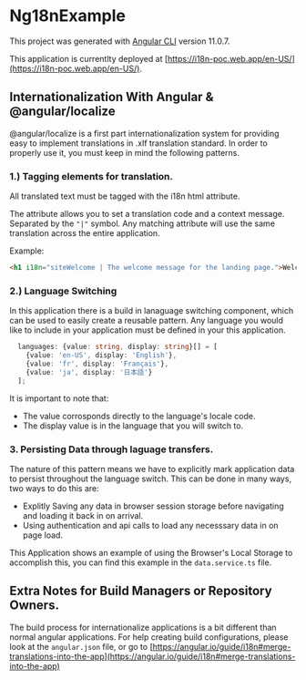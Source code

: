 # Ng18nExample

This project was generated with [Angular CLI](https://github.com/angular/angular-cli) version 11.0.7.

This application is currentlty deployed at [https://i18n-poc.web.app/en-US/](https://i18n-poc.web.app/en-US/).

## Internationalization With Angular & @angular/localize

@angular/localize is a first part internationalization system for providing easy to implement translations in .xlf translation standard. In order to properly use it, you must keep in mind the following patterns.

### 1.) Tagging elements for translation.

All translated text must be tagged with the i18n html attribute.

The attribute allows you to set a translation code and a context message. Separated by the `"|"` symbol. Any matching attribute will use the same translation across the entire application.

Example:
```html
<h1 i18n="siteWelcome | The welcome message for the landing page.">Welcome to the website!</h1>

```


### 2.) Language Switching

In this application there is a build in lanaguage switching component, which can be used to easily create a reusable pattern. Any language you would like to include in your application must be defined in your this application.

```ts
  languages: {value: string, display: string}[] = [
    {value: 'en-US', display: 'English'},
    {value: 'fr', display: 'Français'},
    {value: 'ja', display: '日本語'}
  ];
```
It is important to note that:
 - The value corrosponds directly to the language's locale code.
 - The display value is in the language that you will switch to.



### 3. Persisting Data through laguage transfers.

The nature of this pattern means we have to explicitly mark application data to persist throughout the language switch. This can be done in many ways, two ways to do this are:

  - Explitly Saving any data in browser session storage before navigating and loading it back in on arrival.
  - Using authentication and api calls to load any necesssary data in on page load.

This Application shows an example of using the Browser's Local Storage to accomplish this, you can find this example in the ```data.service.ts``` file.


## Extra Notes for Build Managers or Repository Owners.

The build process for internationalize applications is a bit different than normal angular applications. For help creating build configurations, please look at the ```angular.json``` file, or go to  [https://angular.io/guide/i18n#merge-translations-into-the-app](https://angular.io/guide/i18n#merge-translations-into-the-app)

